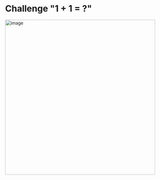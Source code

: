 # Challenge "1 + 1 = ?"

<img width="484" height="500" alt="image" src="https://github.com/user-attachments/assets/a32378f1-0b4a-4311-9da3-01dfebcdfb52" />

